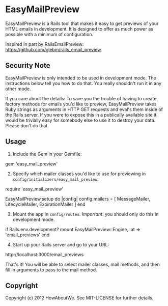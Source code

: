 EasyMailPreview
===============

EasyMailPreview is a Rails tool that makes it easy to get previews of
your HTML emails in development. It is designed to offer as much power
as possible with a minimum of configuration.  

Inspired in part by RailsEmailPreview:
  https://github.com/glebm/rails_email_preview

Security Note
-------------

EasyMailPreview is only intended to be used in development mode. The
instructions below tell you how to do that. You really shouldn't run it
in any other mode.

If you care about the details: To save you the trouble of having to
create factory methods for emails you'd like to preview, EasyMailPreview
takes Ruby strings as arguments in HTTP GET requests and eval's them
inside of the Rails server. If you were to expose this in a publically
available site it would be trivially easy for somebody else to use it to
destroy your data. Please don't do that.

Usage
-----

1. Include the Gem in your Gemfile:

  gem 'easy_mail_preview'

2. Specify which mailer classes you'd like to use for previewing in
   `config/initializers/easy_mail_preview`:

  require 'easy_mail_preview'

  EasyMailPreview.setup do |config|
    config.mailers = [
      MessageMailer, LifecycleMailer, ExpirationMailer
    ]
  end
  
3. Mount the app in `config/routes`. *Important*: you should only do this in
   development mode.

  if Rails.env.development?
    mount EasyMailPreview::Engine, :at => 'email_previews'
  end
  
4. Start up your Rails server and go to your URL:

  http://localhost:3000/email_previews

That's it! You will be able to select mailer classes, mail methods, and
then fill in arguments to pass to the mail method.

Copyright
---------

Copyright (c) 2012 HowAboutWe. See MIT-LICENSE for further details.
